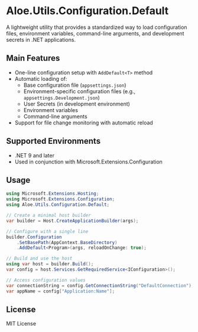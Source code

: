 # Aloe.Utils.Configuration.Default

A lightweight utility that provides a standardized way to load configuration files, environment variables, command-line arguments, and development secrets in .NET applications.

## Main Features

* One-line configuration setup with `AddDefault<T>` method
* Automatic loading of:
  * Base configuration file (`appsettings.json`)
  * Environment-specific configuration files (e.g., `appsettings.Development.json`)
  * User Secrets (in development environment)
  * Environment variables
  * Command-line arguments
* Support for file change monitoring with automatic reload

## Supported Environments

* .NET 9 and later
* Used in conjunction with Microsoft.Extensions.Configuration

## Usage

```csharp
using Microsoft.Extensions.Hosting;
using Microsoft.Extensions.Configuration;
using Aloe.Utils.Configuration.Default;

// Create a minimal host builder
var builder = Host.CreateApplicationBuilder(args);

// Configure with a single line
builder.Configuration
    .SetBasePath(AppContext.BaseDirectory)
    .AddDefault<Program>(args, reloadOnChange: true);

// Build and use the host
using var host = builder.Build();
var config = host.Services.GetRequiredService<IConfiguration>();

// Access configuration values
var connectionString = config.GetConnectionString("DefaultConnection");
var appName = config["Application:Name"];
```

## License

MIT License
